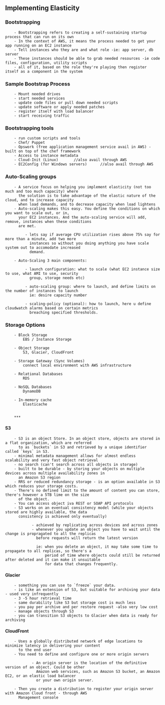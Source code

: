 ## Implementing Elasticity
		
###		Bootstrapping

		- Bootstrapping refers to creating a self-sustaining startup process that can run on its own
		- In the context of AWS, it means the process needed to get your app running on an EC2 instance
		- Tell instances who they are and what role -ie: app server, db server
		- These instances should be able to grab needed resources -ie code files, configuration, utility scripts
		- all of it, based on the role they're playing then register itself as a component in the system

###		Sample Bootstrap Process

		- Mount needed drives
		- start needed services
		- update code files or pull down needed scripts
		- update software or apply needed patches
		- register itself with load balancer
		- start receiving traffic

### 	Bootstrapping tools

		- run custom scripts and tools
		- Chef/ Puppet
		- Opswork (free application management service avail in AWS) - built on top of the chef framework
		- Access to instance metadata
		- Cloud-Init (Linux)       //also avail through AWS
		- EC2Config (for Windows servers)      //also avail through AWS


###     Auto-Scaling groups

		- A service focus on helping you implement elasticity (not too much and too much capacity) where
		  the solution is to take advantage of the elastic nature of the cloud, and to increase capacity
		  when load demands, and to decrease capacity when load lightens
		- Auto-scaling makes this easy. You define the conditions on which you want to scale out, or in,
		  your EC2 instances. And the auto-scaling service will add, remove, instances when these conditions
		  are met.
			 
			 - lets say if average CPU utilization rises above 75% say for more than a minute, add two more
			   instances so without you doing anything you have scale system out to accomodate increased
			   demand.

		- Auto-Scaling 3 main components:

			 - launch configuration: what to scale (what EC2 instance size to use, what AMI to use, security
			   group, storage needs etc)

			 - auto-scaling group: where to launch, and define limits on the number of instances to launch
			   ie: desire capacity number

			 - scaling-policy (optional): how to launch, here u define cloudwatch alarms based on certain metrics
			   breaching specified thresholds.

###     Storage Options

		- Block Storage
			EBS / Instance Storage

		- Object Storage
			S3, Glacier, CloudFront
		
		- Storage Gateway (Sync Volumes)
			connect local environment with AWS infrastructure

		- Relational Databases
			RDS

		- NoSQL Databases
			DynamoDB

		- In-memory cache
			Elasticache


		***
		
#### S3	

		- S3 is an object Store. In an object store, objects are stored in a flat organization, which are referred
		  to as `buckets` in S3 and retrieved by a unique identifier called `keys` in S3.
		- minimal metadata management allows for almost endless scalability and very fast object retrieval
		- no search (can't search across all objects in storage)
		- built to be durable - by storing your objects on multiple devices across multiple availability zones in
		  an Amazon S3 region
		- RRS or reduced redundancy storage - is an option available in S3 which reduces your storage costs.
		- There's no defined limit to the amount of content you can store, there's however a 5TB lime on the size
		  of the object.
		- You can access object iva REST or SOAP API protocols
		- S3 works on an eventual consistency model (while your objects stored are highly available, the data
		  consistency is achieved only eventually)

		  		- achieved by replicating across devices and across zones
		  		- whenever you update an object you have to wait until the change is propragated to all the replicas
		  		  before requests will return the latest version

		  		  ie: when you delete an object, it may take some time to propagate to all replicas, so there's a
		  		      period of time where objects could still be returned after deleted and it can make it unsuitable
		  		      for data that changes frequently.


#### Glacier

		- something you can use to `freeze` your data.
		- is like an extension of S3, but suitable for archiving your data - used very infrequently
		- 3 -5 hour retrieval time
		- same durability like S3 but storage cost is much less
		- you pay per archive and per restore request -also very low cost
		- manage objects through S3
		- you can transition S3 objects to Glacier when data is ready for archiving


#### CloudFront

		- Uses a globally distributed network of edge locations to minimize latency in delivering your content
		  to the end user
		- You need to define and configure one or more origin servers

				- An origin server is the location of the definitive version of an object. Could be other
				  Amazon web services, such as Amazon S3 bucket, an Amazon EC2, or an elastic load balancer
				  or your own origin server.

		- Then you create a distribution to register your origin server with Amazon Cloud front - through AWS
		  Management console















